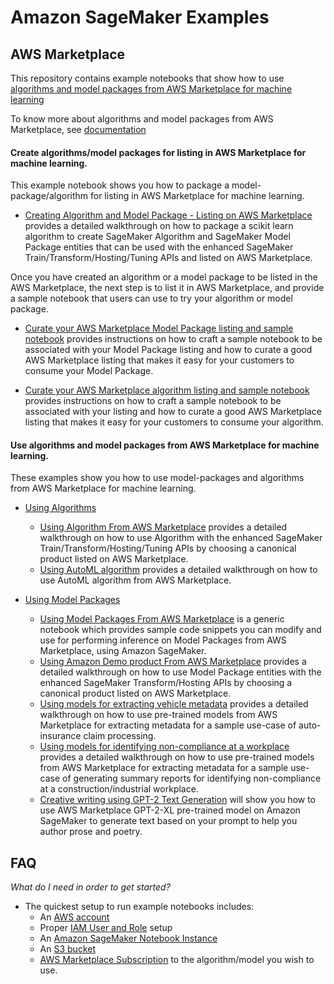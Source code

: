 # Amazon SageMaker Examples

## AWS Marketplace

This repository contains example notebooks that show how to use [algorithms and model packages from AWS Marketplace for machine learning](https://aws.amazon.com/marketplace/search/results?page=1&filters=fulfillment_options&fulfillment_options=SAGEMAKER)

To know more about algorithms and model packages from AWS Marketplace, see [documentation](https://docs.aws.amazon.com/marketplace/latest/userguide/machine-learning-products.html)

#### Create algorithms/model packages for listing in AWS Marketplace for machine learning.

This example notebook shows you how to package a model-package/algorithm for listing in AWS Marketplace for machine learning.

- [Creating Algorithm and Model Package - Listing on AWS Marketplace](creating_marketplace_products) provides a detailed walkthrough on how to package a scikit learn algorithm to create SageMaker Algorithm and SageMaker Model Package entities that can be used with the enhanced SageMaker Train/Transform/Hosting/Tuning APIs and listed on AWS Marketplace.

Once you have created an algorithm or a model package to be listed in the AWS Marketplace, the next step is to list it in AWS Marketplace, and provide a sample notebook that users can use to try your algorithm or model package. 

* [Curate your AWS Marketplace Model Package listing and sample notebook](curating_aws_marketplace_listing_and_sample_notebook/ModelPackage) provides instructions on how to craft a sample notebook to be associated with your Model Package listing and how to curate a good AWS Marketplace listing that makes it easy for your customers to consume your Model Package.

* [Curate your AWS Marketplace algorithm listing and sample notebook](curating_aws_marketplace_listing_and_sample_notebook/Algorithm) provides instructions on how to craft a sample notebook to be associated with your listing and how to curate a good AWS Marketplace listing that makes it easy for your customers to consume your algorithm. 


#### Use algorithms and model packages from AWS Marketplace for machine learning.

These examples show you how to use model-packages and algorithms from AWS Marketplace for machine learning.

- [Using Algorithms](using_algorithms)
	- [Using Algorithm From AWS Marketplace](using_algorithms/amazon_demo_product) provides a detailed walkthrough on how to use Algorithm with the enhanced SageMaker Train/Transform/Hosting/Tuning APIs by choosing a canonical product listed on AWS Marketplace.
	- [Using AutoML algorithm](using_algorithms/automl) provides a detailed walkthrough on how to use AutoML algorithm from AWS Marketplace.

- [Using Model Packages](using_model_packages)
	- [Using Model Packages From AWS Marketplace](using_model_packages/generic_sample_notebook) is a generic notebook which provides sample code snippets you can modify and use for performing inference on Model Packages from AWS Marketplace, using Amazon SageMaker.
	- [Using Amazon Demo product From AWS Marketplace](using_model_packages/amazon_demo_product) provides a detailed walkthrough on how to use Model Package entities with the enhanced SageMaker Transform/Hosting APIs by choosing a canonical product listed on AWS Marketplace.
	- [Using models for extracting vehicle metadata](using_model_packages/auto_insurance) provides a detailed walkthrough on how to use pre-trained models from AWS Marketplace for extracting metadata for a sample use-case of auto-insurance claim processing.
	- [Using models for identifying non-compliance at a workplace](using_model_packages/improving_industrial_workplace_safety) provides a detailed walkthrough on how to use pre-trained models from AWS Marketplace for extracting metadata for a sample use-case of generating summary reports for identifying non-compliance at a construction/industrial workplace.
	- [Creative writing using GPT-2 Text Generation](using_model_packages/creative-writing-using-gpt-2-text-generation) will show you how to use AWS Marketplace GPT-2-XL pre-trained model on Amazon SageMaker to generate text based on your prompt to help you author prose and poetry.

## FAQ

*What do I need in order to get started?*

- The quickest setup to run example notebooks includes:
  - An [AWS account](http://docs.aws.amazon.com/sagemaker/latest/dg/gs-account.html)
  - Proper [IAM User and Role](http://docs.aws.amazon.com/sagemaker/latest/dg/authentication-and-access-control.html) setup
  - An [Amazon SageMaker Notebook Instance](http://docs.aws.amazon.com/sagemaker/latest/dg/gs-setup-working-env.html)
  - An [S3 bucket](http://docs.aws.amazon.com/sagemaker/latest/dg/gs-config-permissions.html)
  - [AWS Marketplace Subscription](https://aws.amazon.com/marketplace/help/200799470#topic1) to the algorithm/model you wish to use.
